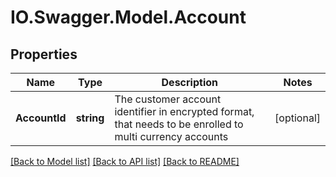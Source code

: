 # IO.Swagger.Model.Account
## Properties

Name | Type | Description | Notes
------------ | ------------- | ------------- | -------------
**AccountId** | **string** | The customer account identifier in encrypted format, that needs to be enrolled to multi currency accounts | [optional] 

[[Back to Model list]](../README.md#documentation-for-models) [[Back to API list]](../README.md#documentation-for-api-endpoints) [[Back to README]](../README.md)

